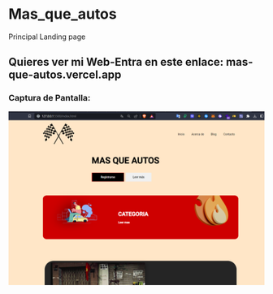 # Mas_que_autos
Principal Landing page

## Quieres ver mi Web-Entra en este enlace: mas-que-autos.vercel.app

### Captura de Pantalla:

![](media/miweb.png)
